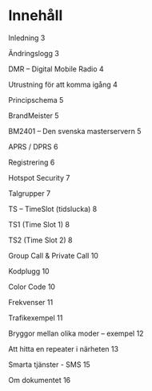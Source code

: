 # Innehåll

Inledning 3

Ändringslogg 3

DMR – Digital Mobile Radio 4

Utrustning för att komma igång 4

Principschema 5

BrandMeister 5

BM2401 – Den svenska masterservern 5

APRS / DPRS 6

Registrering 6

Hotspot Security 7

Talgrupper 7

TS – TimeSlot (tidslucka) 8

TS1 (Time Slot 1) 8

TS2 (Time Slot 2) 8

Group Call & Private Call 10

Kodplugg 10

Color Code 10

Frekvenser 11

Trafikexempel 11

Bryggor mellan olika moder – exempel 12

Att hitta en repeater i närheten 13

Smarta tjänster - SMS 15

Om dokumentet 16
